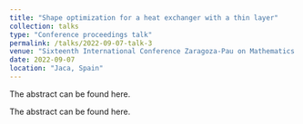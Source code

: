 ```yaml
---
title: "Shape optimization for a heat exchanger with a thin layer"
collection: talks
type: "Conference proceedings talk"
permalink: /talks/2022-09-07-talk-3
venue: "Sixteenth International Conference Zaragoza-Pau on Mathematics and its Applications"
date: 2022-09-07
location: "Jaca, Spain"
---
```


 <p>The abstract can be found <a href="/pdf/Resumen-Zelada.pdf"></a> here.</p>

 <p>The abstract can be found <a href="https://rodrigozelada.github.io/pdf/Resumen-Zelada.pdf"></a> here.</p>



